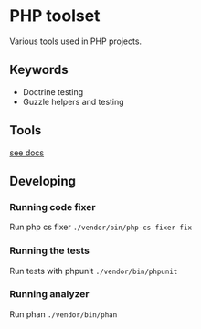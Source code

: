 # PHP toolset

Various tools used in PHP projects.

## Keywords
* Doctrine testing
* Guzzle helpers and testing

## Tools
[see docs](./docs/)
## Developing
### Running code fixer

Run php cs fixer `./vendor/bin/php-cs-fixer fix`

### Running the tests

Run tests with phpunit `./vendor/bin/phpunit`

### Running analyzer

Run phan `./vendor/bin/phan`